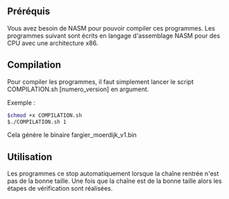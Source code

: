 ## Préréquis
Vous avez besoin de NASM pour pouvoir compiler ces programmes.
Les programmes suivant sont écrits en langage d'assemblage NASM pour des CPU avec une architecture x86.

## Compilation
Pour compiler les programmes, il faut simplement lancer le script COMPILATION.sh [numero_version] en argument.

Exemple :

```bash
$chmod +x COMPILATION.sh  
$./COMPILATION.sh 1
```

Cela génère le binaire fargier_moerdijk_v1.bin

## Utilisation
Les programmes ce stop automatiquement lorsque la chaîne rentrée n'est pas de la bonne taille.
Une fois que la chaîne est de la bonne taille alors les étapes de vérification sont réalisées.
